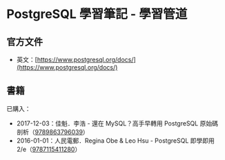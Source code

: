 # PostgreSQL 學習筆記 - 學習管道

## 官方文件

* 英文：[https://www.postgresql.org/docs/](https://www.postgresql.org/docs/)

## 書籍

已購入：

* 2017-12-03：佳魁．李浩 - 還在 MySQL？高手早轉用 PostgreSQL 原始碼剖析（[9789863796039](https://www.tenlong.com.tw/products/9789863796039)）
* 2016-01-01：人民電郵．Regina Obe & Leo Hsu - PostgreSQL 即學即用 2/e（[9787115411280](https://book.douban.com/subject/26694233/)）



